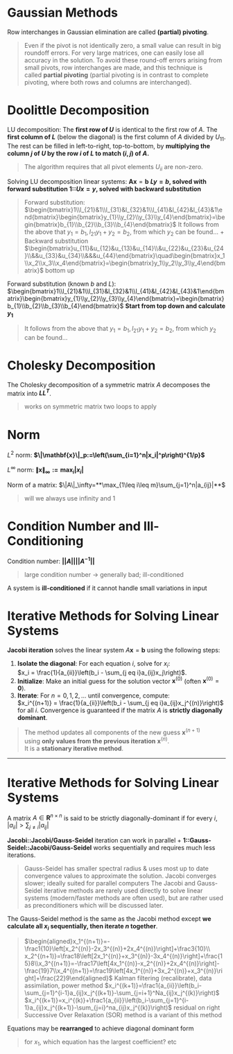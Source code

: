 # Gaussian Methods

Row interchanges in Gaussian elimination are called **(partial) pivoting**.
> Even if the pivot is not identically zero, a small value can result in big roundoff errors. For very large matrices, one can easily lose all accuracy in the solution. To avoid these round-off errors arising from small pivots, row interchanges are made, and this technique is called **partial pivoting** (partial pivoting is in contrast to complete pivoting, where both rows and columns are interchanged). 

# Doolittle Decomposition

LU decomposition:
The **first row of $U$** is identical to the first row of $A$.
The **first column of $L$** (below the diagonal) is the first column of $A$ divided by $U_{11}$.
The rest can be filled in left-to-right, top-to-bottom, by **multiplying the column $j$ of $U$ by the row $i$ of $L$ to match $(i,j)$ of $A$.**
>The algorithm requires that all pivot elements $U_{ii}$ are non-zero.

Solving LU decomposition linear systems:
$\mathbf{A}\mathbf{x}=\mathbf{b}$
**$L y = b$, solved with forward substitution**
**1::$Ux = y$, solved with backward substitution**
> Forward substitution:
> $\begin{bmatrix}1\\l_{21}&1\\l_{31}&l_{32}&1\\l_{41}&l_{42}&l_{43}&1\end{bmatrix}\begin{bmatrix}y_{1}\\y_{2}\\y_{3}\\y_{4}\end{bmatrix}=\begin{bmatrix}b_{1}\\b_{2}\\b_{3}\\b_{4}\end{bmatrix}$
> It follows from the above that $y_1=b_1,l_{21}y_1+y_2=b_2$, from which $y_2$ can be found...
> +
> Backward substitution
> $\begin{bmatrix}u_{11}&u_{12}&u_{13}&u_{14}\\&u_{22}&u_{23}&u_{24}\\&&u_{33}&u_{34}\\&&&u_{44}\end{bmatrix}\quad\begin{bmatrix}x_1\\x_2\\x_3\\x_4\end{bmatrix}=\begin{bmatrix}y_1\\y_2\\y_3\\y_4\end{bmatrix}$
> bottom up

Forward substitution (known $b$ and $L$):
 $\begin{bmatrix}1\\l_{21}&1\\l_{31}&l_{32}&1\\l_{41}&l_{42}&l_{43}&1\end{bmatrix}\begin{bmatrix}y_{1}\\y_{2}\\y_{3}\\y_{4}\end{bmatrix}=\begin{bmatrix}b_{1}\\b_{2}\\b_{3}\\b_{4}\end{bmatrix}$
**Start from top down and calculate $y_1$**
> It follows from the above that $y_1=b_1,l_{21}y_1+y_2=b_2$, from which $y_2$ can be found...

# Cholesky Decomposition

The Cholesky decomposition of a symmetric matrix $A$ decomposes the matrix into **$LL^T$**.
> works on symmetric matrix
> two loops to apply

# Norm

$L^2$ norm: 
**$\|\mathbf{x}\|_p:=\left(\sum_{i=1}^n|x_i|^p\right)^{1/p}$**

$L^\infty$ norm: 
**$\|\mathbf{x}\|_\infty:=\max_i|x_i|$**

Norm of a matrix: $\|A\|_\infty=**\max_{1\leq i\leq m}\sum_{j=1}^n|a_{ij}|**$
> will we always use infinity and 1

# Condition Number and Ill-Conditioning

Condition number: **$||A|| ||A^{-1}||$**
> large condition number -> generally bad; ill-conditioned

A system is **ill-conditioned** if it cannot handle small variations in input

# Iterative Methods for Solving Linear Systems

**Jacobi iteration** solves the linear system $A\mathbf{x} = \mathbf{b}$ using the following steps:
1. **Isolate the diagonal**: For each equation $i$, solve for $x_i$:  
    $x_i = \frac{1}{a_{ii}}\left(b_i - \sum_{j eq i}a_{ij}x_j\right)$.
2. **Initialize**: Make an initial guess for the solution vector $\mathbf{x}^{(0)}$ (often $\mathbf{x}^{(0)} = \mathbf{0}$).
3. **Iterate**: For $n = 0, 1, 2, ...$ until convergence, compute:  
    $x_i^{(n+1)} = \frac{1}{a_{ii}}\left(b_i - \sum_{j eq i}a_{ij}x_j^{(n)}\right)$ for all $i$.
Convergence is guaranteed if the matrix $A$ is **strictly diagonally dominant**.  
> The method updates all components of the new guess $\mathbf{x}^{(n+1)}$ using **only values from the previous iteration** $\mathbf{x}^{(n)}$.  
> It is a **stationary iterative method**.

***

# Iterative Methods for Solving Linear Systems

A matrix $A\in\mathbf{R}^{n\times n}$ is said to be strictly diagonally-dominant if for every $i$, $|a_{ii}|>\sum_{j\neq i}|a_{ij}|$

**Jacobi::Jacobi/Gauss-Seidel** iteration can work in parallel
+
**1::Gauss-Seidel::Jacobi/Gauss-Seidel** works sequentially and requires much less iterations.
> Gauss-Seidel has smaller spectral radius & uses most up to date convergence values to approximate the solution. Jacobi converges slower; ideally suited for parallel computers
> The Jacobi and Gauss-Seidel iterative methods are rarely used directly to solve linear systems (modern/faster methods are often used), but are rather used as preconditioners which will be discussed later.

The Gauss-Seidel method is the same as the Jacobi method except **we calculate all $x_i$ sequentially, then iterate $n$ together**.
> $\begin{aligned}x_1^{(n+1)}=-\frac1{10}\left[x_2^{(n)}-2x_3^{(n)}+2x_4^{(n)}\right]+\frac3{10}\\ x_2^{(n+1)}=\frac18\left[2x_1^{(n)}+x_3^{(n)}-3x_4^{(n)}\right]+\frac{15}8\\x_3^{(n+1)}=-\frac17\left[4x_1^{(n)}-x_2^{(n)}+2x_4^{(n)}\right]-\frac{19}7\\x_4^{(n+1)}=\frac19\left[4x_1^{(n)}+3x_2^{(n)}+x_3^{(n)}\right]+\frac{22}9\end{aligned}$
> Kalman filtering (recalibrate), data assimilation, power method
> $x_i^{(k+1)}=\frac1{a_{ii}}\left(b_i-\sum_{j=1}^{i-1}a_{ij}x_j^{(k+1)}-\sum_{j=i+1}^Na_{ij}x_j^{(k)}\right)$
> $x_i^{(k+1)}=x_i^{(k)}+\frac1{a_{ii}}\left(b_i-\sum_{j=1}^{i-1}a_{ij}x_j^{(k+1)}-\sum_{j=i}^na_{ij}x_j^{(k)}\right)$
> residual on right
> Successive Over Relaxation (SOR) method is a variant of this method

Equations may be **rearranged** to achieve diagonal dominant form
> for $x_1$, which equation has the largest coefficient? etc

 
